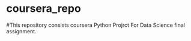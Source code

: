# coursera_repo
#This repository consists coursera Python Projrct For Data Science final assignment.
